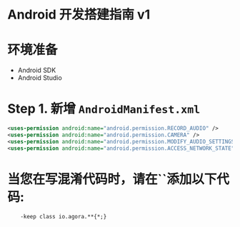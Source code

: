 # Android 开发搭建指南 v1

# 环境准备
* Android SDK
* Android Studio

# Step 1. 新增 `AndroidManifest.xml`
```xml
<uses-permission android:name="android.permission.RECORD_AUDIO" />
<uses-permission android:name="android.permission.CAMERA" />
<uses-permission android:name="android.permission.MODIFY_AUDIO_SETTINGS" />
<uses-permission android:name="android.permission.ACCESS_NETWORK_STATE" />
```

# 当您在写混淆代码时，请在``添加以下代码:
```script
    -keep class io.agora.**{*;}
```
